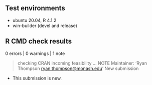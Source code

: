 ## Test environments
* ubuntu 20.04, R 4.1.2
* win-builder (devel and release)

## R CMD check results
0 errors | 0 warnings | 1 note

> checking CRAN incoming feasibility ... NOTE
    Maintainer: ‘Ryan Thompson <ryan.thompson@monash.edu>’
    New submission
* This submission is new.

